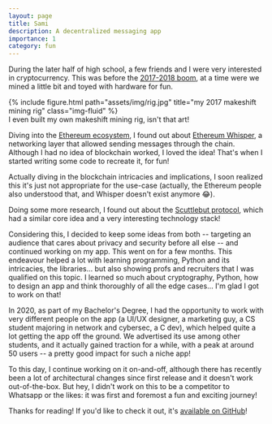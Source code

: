 ```yaml
---
layout: page
title: Sami
description: A decentralized messaging app
importance: 1
category: fun
---
```


During the later half of high school, a few friends and I were very interested in cryptocurrency.
This was before the [2017-2018 boom](https://en.wikipedia.org/wiki/Cryptocurrency_bubble#2017_boom_and_2018_crash), at a time were we mined a little bit and toyed with hardware for fun.

<div class="row justify-content-center">
    <div class="col-7 mt-3 mt-md-0">
        {% include figure.html path="assets/img/rig.jpg" title="my 2017 makeshift mining rig" class="img-fluid" %}
    </div>
</div>
<div class="caption">
    I even built my own makeshift mining rig, isn't that art!
</div>

Diving into the [Ethereum ecosystem](https://fr.wikipedia.org/wiki/Ethereum), I found out about [Ethereum Whisper](https://ethereum.org/en/developers/docs/networking-layer/#whisper), a networking layer that allowed sending messages through the chain. Although I had no idea of blockchain worked, I loved the idea! That's when I started writing some code to recreate it, for fun!

Actually diving in the blockchain intricacies and implications, I soon realized this it's just not appropriate for the use-case (actually, the Ethereum people also understood that, and Whisper doesn't exist anymore 😂).

Doing some more research, I found out about the [Scuttlebut protocol](https://en.wikipedia.org/wiki/Secure_Scuttlebutt), which had a similar core idea and a very interesting technology stack!

Considering this, I decided to keep some ideas from both -- targeting an audience that cares about privacy and security before all else -- and continued working on my app. This went on for a few months. This endeavour helped a lot with learning programming, Python and its intricacies, the libraries... but also showing profs and recruiters that I was qualified on this topic. I learned so much about cryptography, Python, how to design an app and think thoroughly of all the edge cases... I'm glad I got to work on that!

In 2020, as part of my Bachelor's Degree, I had the opportunity to work with very different people on the app (a UI/UX designer, a marketing guy, a CS student majoring in network and cybersec, a C dev), which helped quite a lot getting the app off the ground.
We advertised its use among other students, and it actually gained traction for a while, with a peak at around 50 users -- a pretty good impact for such a niche app!

To this day, I continue working on it on-and-off, although there has recently been a lot of architectural changes since first release and it doesn't work out-of-the-box. But hey, I didn't work on this to be a competitor to Whatsapp or the likes: it was first and foremost a fun and exciting journey!

Thanks for reading! If you'd like to check it out, it's [available on GitHub](https://github.com/sami-dca/sami_dca)!
